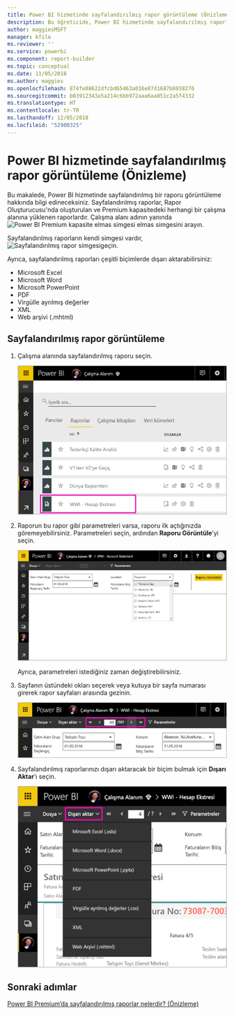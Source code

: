 ```yaml
---
title: Power BI hizmetinde sayfalandırılmış rapor görüntüleme (Önizleme)
description: Bu öğreticide, Power BI hizmetinde sayfalandırılmış raporları görüntüleme hakkında bilgi edineceksiniz.
author: maggiesMSFT
manager: kfile
ms.reviewer: ''
ms.service: powerbi
ms.component: report-builder
ms.topic: conceptual
ms.date: 11/05/2018
ms.author: maggies
ms.openlocfilehash: 874fe08622dfcbd65463a016e87d1687b6938276
ms.sourcegitcommit: b03912343a5a214c6bb972aaa6aa051c2a5f4332
ms.translationtype: HT
ms.contentlocale: tr-TR
ms.lasthandoff: 12/05/2018
ms.locfileid: "52900325"
---
```

# <a name="view-a-paginated-report-in-the-power-bi-service-preview"></a>Power BI hizmetinde sayfalandırılmış rapor görüntüleme (Önizleme)

Bu makalede, Power BI hizmetinde sayfalandırılmış bir raporu görüntüleme hakkında bilgi edineceksiniz. Sayfalandırılmış raporlar, Rapor Oluşturucusu'nda oluşturulan ve Premium kapasitedeki herhangi bir çalışma alanına yüklenen raporlardır. Çalışma alanı adının yanında ![Power BI Premium kapasite elmas simgesi](media/paginated-reports-save-to-power-bi-service/premium-diamond.png) elmas simgesini arayın. 

Sayfalandırılmış raporların kendi simgesi vardır, ![Sayfalandırılmış rapor simgesi](media/paginated-reports-view-power-bi-service/power-bi-paginated-report-icon.png)geçin.

Ayrıca, sayfalandırılmış raporları çeşitli biçimlerde dışarı aktarabilirsiniz: 

- Microsoft Excel
- Microsoft Word
- Microsoft PowerPoint
- PDF
- Virgülle ayrılmış değerler
- XML
- Web arşivi (.mhtml)

## <a name="view-a-paginated-report"></a>Sayfalandırılmış rapor görüntüleme

1. Çalışma alanında sayfalandırılmış raporu seçin.

    ![Power BI hizmetinde sayfalandırılmış rapor](media/paginated-reports-view-power-bi-service/power-bi-paginated-report-in-service.png)

2. Raporun bu rapor gibi parametreleri varsa, raporu ilk açtığınızda göremeyebilirsiniz. Parametreleri seçin, ardından **Raporu Görüntüle**’yi seçin. 

     ![Raporu görüntülemek için parametreleri seçme](media/paginated-reports-view-power-bi-service/power-bi-paginated-select-parameters.png)

    Ayrıca, parametreleri istediğiniz zaman değiştirebilirsiniz.

1. Sayfanın üstündeki okları seçerek veya kutuya bir sayfa numarası girerek rapor sayfaları arasında gezinin.
    
   ![Raporu sayfaları arasında gezinme](media/paginated-reports-view-power-bi-service/power-bi-paginated-page-thru-report.png)

4. Sayfalandırılmış raporlarınızı dışarı aktaracak bir biçim bulmak için **Dışarı Aktar**’ı seçin.

    ![Bir dışarı aktarma biçimi seçin](media/paginated-reports-view-power-bi-service/power-bi-paginated-export.png)


## <a name="next-steps"></a>Sonraki adımlar

[Power BI Premium’da sayfalandırılmış raporlar nelerdir? (Önizleme)](paginated-reports-report-builder-power-bi.md)
